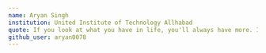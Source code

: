 ```yaml
---
name: Aryan Singh
institution: United Institute of Technology Allhabad
quote: If you look at what you have in life, you'll always have more. If you look at what you don't have in life, you'll never have enough. -Oprah Winfrey
github_user: aryan0078
---
```

